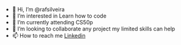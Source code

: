 - 👋 Hi, I’m @rafsilveira
- 👀 I’m interested in Learn how to code
- 🌱 I’m currently attending CS50p
- 💞️ I’m looking to collaborate any project my limited skills can help
- 📫 How to reach me [Linkedin](https://www.linkedin.com/in/rafael-silveira-40aa78a8/)

<!---
rafsilveira/rafsilveira is a ✨ special ✨ repository because its `README.md` (this file) appears on your GitHub profile.
You can click the Preview link to take a look at your changes.
--->
